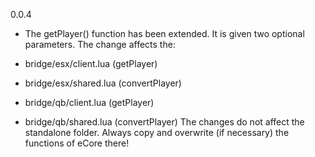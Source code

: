 0.0.4
- The getPlayer() function has been extended. It is given two optional parameters.
The change affects the:
- bridge/esx/client.lua (getPlayer)
- bridge/esx/shared.lua (convertPlayer)

- bridge/qb/client.lua (getPlayer)
- bridge/qb/shared.lua (convertPlayer)
The changes do not affect the standalone folder. Always copy and overwrite (if necessary) the functions of eCore there!
